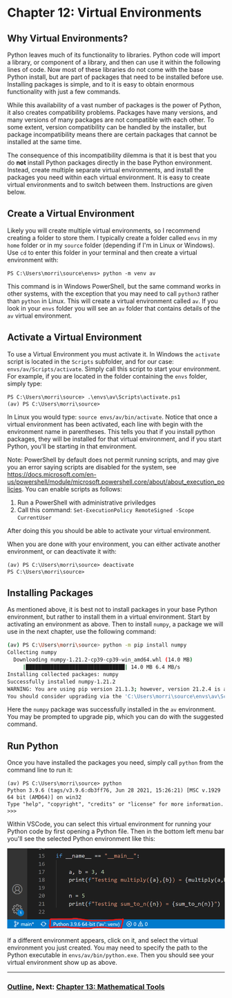 # Chapter 12: Virtual Environments

## Why Virtual Environments?

Python leaves much of its functionality to libraries.  Python code will import a library, or component of a library, and then can use it within the following lines of code.  Now most of these libraries do not come with the base Python install, but are part of packages that need to be installed before use.  Installing packages is simple, and to it is easy to obtain enormous functionality with just a few commands.

While this availability of a vast number of packages is the power of Python, it also creates compatibility problems.  Packages have many versions, and many versions of many packages are not compatible with each other.  To some extent, version compatibility can be handled by the installer, but package incompatibility means there are certain packages that cannot be installed at the same time.

The consequence of this incompatibility dilemma is that it is best that you do **not** install Python packages directly in the base Python environment.  Instead, create multiple separate virtual environments, and install the packages you need within each virtual environment.  It is easy to create virtual environments and to switch between them.  Instructions are given below. 

## Create a Virtual Environment

Likely you will create multiple virtual environments, so I recommend creating a folder to store them.  I typically create a folder called `envs` in my `home` folder or in my `source` folder (depending if I'm in Linux or Windows).  Use `cd` to enter this folder in your terminal and then create a virtual environment with:
```
PS C:\Users\morri\source\envs> python -m venv av
```
This command is in Windows PowerShell, but the same command works in other systems, with the exception that you may need to call `python3` rather than `python` in Linux.  This will create a virtual environment called `av`.  If you look in your `envs` folder you will see an `av` folder that contains details of the `av` virtual environment.  

## Activate a Virtual Environment

To use a Virtual Environment you must activate it.  In Windows the `activate` script is located in the `Scripts` subfolder, and for our case: `envs/av/Scripts/activate`.  Simply call this script to start your environment.  For example, if you are located in the folder containing the `envs` folder, simply type:
```
PS C:\Users\morri\source> .\envs\av\Scripts\activate.ps1
(av) PS C:\Users\morri\source>
```
In Linux you would type: `source envs/av/bin/activate`.  Notice that once a virtual environment has been activated, each line with begin with the environment name in parentheses.  This tells you that if you install python packages, they will be installed for that virtual environment, and if you start Python, you'll be starting in that environment.

Note: PowerShell by default does not permit running scripts, and may give you an error saying scripts are disabled for the system, see https://docs.microsoft.com/en-us/powershell/module/microsoft.powershell.core/about/about_execution_policies.  You can enable scripts as follows:
1. Run a PowerShell with administrative priviledges
2. Call this command: `Set-ExecutionPolicy RemoteSigned -Scope CurrentUser`

After doing this you should be able to activate your virtual environment.

When you are done with your environment, you can either activate another environment, or can deactivate it with:
```
(av) PS C:\Users\morri\source> deactivate
PS C:\Users\morri\source>
```

## Installing Packages

As mentioned above, it is best not to install packages in your base Python environment, but rather to install them in a virtual environment.  Start by activating an environment as above.  Then to install `numpy`, a package we will use in the next chapter, use the following command:
```bash
(av) PS C:\Users\morri\source> python -m pip install numpy
Collecting numpy
  Downloading numpy-1.21.2-cp39-cp39-win_amd64.whl (14.0 MB)
     |████████████████████████████████| 14.0 MB 6.4 MB/s
Installing collected packages: numpy
Successfully installed numpy-1.21.2
WARNING: You are using pip version 21.1.3; however, version 21.2.4 is available.
You should consider upgrading via the 'C:\Users\morri\source\envs\av\Scripts\python.exe -m pip install --upgrade pip' command.
```
Here the `numpy` package was successfully installed in the `av` environment.  You may be prompted to upgrade pip, which you can do with the suggested command.  

## Run Python

Once you have installed the packages you need, simply call `python` from the command line to run it:
```
(av) PS C:\Users\morri\source> python
Python 3.9.6 (tags/v3.9.6:db3ff76, Jun 28 2021, 15:26:21) [MSC v.1929 64 bit (AMD64)] on win32
Type "help", "copyright", "credits" or "license" for more information.
>>>
```
Within VSCode, you can select this virtual environment for running your Python code by first opening a Python file.  Then in the bottom left menu bar you'll see the selected Python environment like this:

![Python Environment](.Images/python_venv.png)

If a different environment appears, click on it, and select the virtual environment you just created.  You may need to specify the path to the Python executable in `envs/av/bin/python.exe`.  Then you should see your virtual environment show up as above.


___
### [Outline](README.md), Next: [Chapter 13: Mathematical Tools](Chapter_13_Mathematical_Tools.md)


